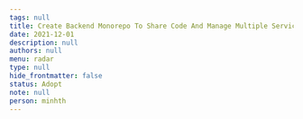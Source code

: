 ```yaml
---
tags: null
title: Create Backend Monorepo To Share Code And Manage Multiple Services In One Repo
date: 2021-12-01
description: null
authors: null
menu: radar
type: null
hide_frontmatter: false
status: Adopt
note: null
person: minhth
---
```


